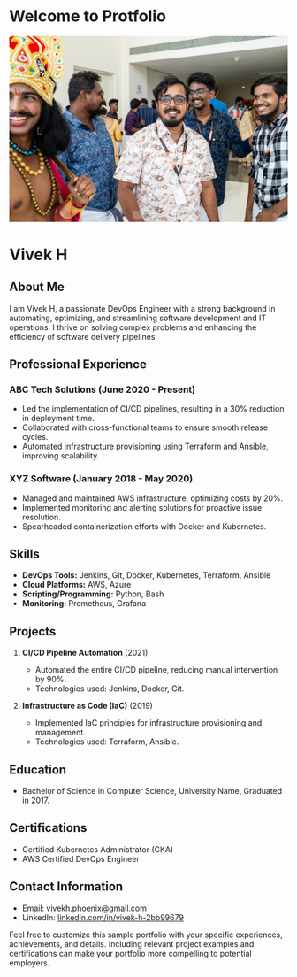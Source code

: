 # Welcome to Protfolio
![Vivek](img/DSCF2536.jpg)

# Vivek H 

## About Me
I am Vivek H, a passionate DevOps Engineer with a strong background in automating, optimizing, and streamlining software development and IT operations. I thrive on solving complex problems and enhancing the efficiency of software delivery pipelines.

## Professional Experience

### ABC Tech Solutions (June 2020 - Present)
- Led the implementation of CI/CD pipelines, resulting in a 30% reduction in deployment time.
- Collaborated with cross-functional teams to ensure smooth release cycles.
- Automated infrastructure provisioning using Terraform and Ansible, improving scalability.

### XYZ Software (January 2018 - May 2020)
- Managed and maintained AWS infrastructure, optimizing costs by 20%.
- Implemented monitoring and alerting solutions for proactive issue resolution.
- Spearheaded containerization efforts with Docker and Kubernetes.

## Skills
- **DevOps Tools:** Jenkins, Git, Docker, Kubernetes, Terraform, Ansible
- **Cloud Platforms:** AWS, Azure
- **Scripting/Programming:** Python, Bash
- **Monitoring:** Prometheus, Grafana

## Projects
1. **CI/CD Pipeline Automation** (2021)
   - Automated the entire CI/CD pipeline, reducing manual intervention by 90%.
   - Technologies used: Jenkins, Docker, Git.

2. **Infrastructure as Code (IaC)** (2019)
   - Implemented IaC principles for infrastructure provisioning and management.
   - Technologies used: Terraform, Ansible.

## Education
- Bachelor of Science in Computer Science, University Name, Graduated in 2017.

## Certifications
- Certified Kubernetes Administrator (CKA)
- AWS Certified DevOps Engineer

## Contact Information
- Email: vivekh.phoenix@gmail.com
- LinkedIn: [linkedin.com/in/vivek-h-2bb99679](https://linkedin.com/in/vivek-h-2bb99679)

Feel free to customize this sample portfolio with your specific experiences, achievements, and details. Including relevant project examples and certifications can make your portfolio more compelling to potential employers.
